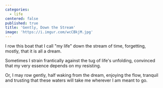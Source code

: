 ```yaml
---
categories:
  - life
centered: false
published: true
title: 'Gently, Down the Stream'
image: 'https://i.imgur.com/wcCBkjM.jpg'
---
```

I row this boat
that I call "my life"
down the stream of time,
forgetting, mostly,
that it is all a dream.

Sometimes
I strain frantically
against the tug
of life's unfolding,
convinced 
that my very essence
depends on my resisting.

Or, I may row gently,
half waking from the dream,
enjoying the flow,
tranquil and trusting
that these waters will take me
wherever 
I am meant to go.
